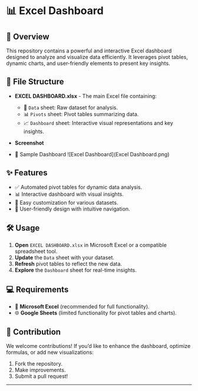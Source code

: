 # 📊 Excel Dashboard

## 🚀 Overview

This repository contains a powerful and interactive Excel dashboard designed to analyze and visualize data efficiently. It leverages pivot tables, dynamic charts, and user-friendly elements to present key insights.

## 📂 File Structure

- **EXCEL DASHBOARD.xlsx** - The main Excel file containing:
  - 📜 `Data` sheet: Raw dataset for analysis.
  - 📊 `Pivots` sheet: Pivot tables summarizing data.
  - 📈 `Dashboard` sheet: Interactive visual representations and key insights.
 
 - **Screenshot**
 - 📸 Sample Dashboard
 ![Excel Dashboard](Excel Dashboard.png)

## ✨ Features

- ✅ Automated pivot tables for dynamic data analysis.
- 📊 Interactive dashboard with visual insights.
- 🔄 Easy customization for various datasets.
- 📌 User-friendly design with intuitive navigation.

## 🛠️ Usage

1. **Open** `EXCEL DASHBOARD.xlsx` in Microsoft Excel or a compatible spreadsheet tool.
2. **Update** the `Data` sheet with your dataset.
3. **Refresh** pivot tables to reflect the new data.
4. **Explore** the `Dashboard` sheet for real-time insights.

## 💻 Requirements

- 🏢 **Microsoft Excel** (recommended for full functionality).
- 🌐 **Google Sheets** (limited functionality for pivot tables and charts).

## 🤝 Contribution

We welcome contributions! If you’d like to enhance the dashboard, optimize formulas, or add new visualizations:

1. Fork the repository.
2. Make improvements.
3. Submit a pull request!

---




